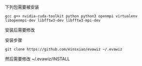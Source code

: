 下列包需要被安装
```
gcc g++ nvidia-cuda-toolkit python python3 openmpi virtualenv libopenmpi-dev libfftw3-dev libfftw3-mpi-dev
```
安装后需要修改

安装步骤
```
git clone https://github.com/einsxiao/evawiz ~/.evawiz
```
然后需要修改
~/.evawiz/INSTALL
